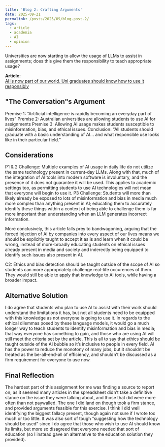 ```yaml
---
title: 'Blog 2: Crafting Arguments'
date: 2025-09-21
permalink: /posts/2025/09/blog-post-2/
tags:
  - article
  - academia
  - AI
  - opinion
---
```


Universities are now starting to allow the usage of LLMs to assist in assignments; does this give them the responsibility to teach appropriate usage?

**Article:**  
[AI is now part of our world. Uni graduates should know how to use it responsibly](https://theconversation.com/ai-is-now-part-of-our-world-uni-graduates-should-know-how-to-use-it-responsibly-261273)

"The Conversation"s Argument
---
Premise 1: “Artificial intelligence is rapidly becoming an everyday part of lives”
Premise 2:  Australian universities are allowing students to use AI for assignments
Premise 3: Allowing AI usage makes students susceptible to misinformation, bias, and ethical issues.
Conclusion: “All students should graduate with a basic understanding of AI… and what responsible use looks like in their particular field.”

Considerations
---
P1 & 2 Challenge: Multiple examples of AI usage in daily life do not utilize the same technology present in current-day LLMs. Along with that, much of the integration of AI tools into modern software is involuntary, and the presence of it does not guarantee it will be used. This applies to academic settings too, as permitting students to use AI technologies will not mean that everyone will begin to use it.
P3 Challenge: Students will more than likely already be exposed to lots of misinformation and bias in media much more complex than anything present in AI; educating them to accurately identify these things within a context of being able to challenge them is far more important than understanding when an LLM generates incorrect information.

More conclusively, this article falls prey to bandwagoning, arguing that the forced injection of AI by companies into every aspect of our lives means we should be explicitly taught to accept it as is and learn when it could be wrong, instead of more-broadly educating students on ethical issues already present in media and society and inderectly being equipped to identify such issues also present in AI.

C2: Ethics and bias detection should be taught outside of the scope of AI so students can more appropriately challenge real-life occurences of them. They would still be able to apply that knowledge to AI tools, while having a broader impact.

Alternative Solution
---
I do agree that students who plan to use AI to assist with their work should understand the limitations it has, but not all students need to be equipped with this knowledge as not everyone is going to use it. In regards to the ethical dilemmas posed by these language models, it would go a much longer way to teach students to identify misinformation and bias in media; that way everyone has something to gain, and those who are using AI will still meet the criteria set by the article. This is all to say that ethics should be taught outside of the AI bubble so it’s inclusive to people in every field. AI has the power to reduce the monotony of many jobs, but it shouldn’t be treated as the be-all-end-all of efficiency, and shouldn’t be discussed as a firm requirement for everyone to use now.

Final Reflection
---
The hardest part of this assignment for me was finding a source to report on, as it seemed many articles in the spreadsheet didn’t take a definitive stance on the issue they were talking about, and those that did were more often than not paywalled. The one I did land on though took a firm stance, and provided arguments feasible for this exercise. I think I did well identifying the biggest fallacy present, though again not sure if I wrote too much or too little. It was also sort of tough “suggesting how the technology should be used” since I do agree that those who wish to use AI should know its limits, but more so disagreed that everyone needed that sort of education (so I instead gave an alternative to the education solution they provided).
